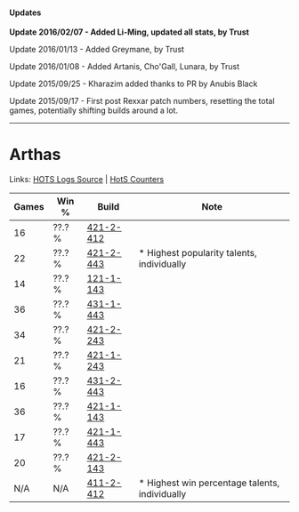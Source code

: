 #### Updates
**Update 2016/02/07 - Added Li-Ming, updated all stats, by Trust**

Update 2016/01/13 - Added Greymane, by Trust

Update 2016/01/08 - Added Artanis, Cho'Gall, Lunara, by Trust

Update 2015/09/25 - Kharazim added thanks to PR by Anubis Black

Update 2015/09/17 - First post Rexxar patch numbers, resetting the total games, potentially shifting builds around a lot.

***

# Arthas

Links: [HOTS Logs Source](https://www.hotslogs.com/Sitewide/HeroDetails?Hero=Arthas) | [HotS Counters](http://hotscounters.com/#/hero/Arthas)

Games  | Win %  | Build     | Note
-----  | -----  | -----     | ----
16     | ??.? % | [421-2-412](http://www.heroesfire.com/hots/talent-calculator/arthas#sDqy) | 
22     | ??.? % | [421-2-443](http://www.heroesfire.com/hots/talent-calculator/arthas#sDrR) | * Highest popularity talents, individually
14     | ??.? % | [121-1-143](http://www.heroesfire.com/hots/talent-calculator/arthas#gn67) | 
36     | ??.? % | [431-1-443](http://www.heroesfire.com/hots/talent-calculator/arthas#sc0J) | 
34     | ??.? % | [421-2-243](http://www.heroesfire.com/hots/talent-calculator/arthas#sDoJ) | 
21     | ??.? % | [421-1-243](http://www.heroesfire.com/hots/talent-calculator/arthas#sDYh) | 
16     | ??.? % | [431-2-443](http://www.heroesfire.com/hots/talent-calculator/arthas#scFx) | 
36     | ??.? % | [421-1-143](http://www.heroesfire.com/hots/talent-calculator/arthas#sDX7) | 
17     | ??.? % | [421-1-443](http://www.heroesfire.com/hots/talent-calculator/arthas#sDbp) | 
20     | ??.? % | [421-2-143](http://www.heroesfire.com/hots/talent-calculator/arthas#sDml) | 
N/A    | N/A    | [411-2-412](http://www.heroesfire.com/hots/talent-calculator/arthas#rrQS) | * Highest win percentage talents, individually
